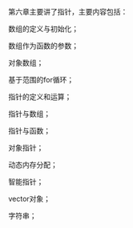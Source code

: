 第六章主要讲了指针，主要内容包括：

数组的定义与初始化；

数组作为函数的参数；

对象数组；

基于范围的for循环；

指针的定义和运算；

指针与数组；

指针与函数；

对象指针；

动态内存分配；

智能指针；

vector对象；

字符串；
